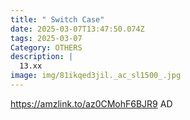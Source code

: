 ```yaml
---
title: " Switch Case"
date: 2025-03-07T13:47:50.074Z
tags: 2025-03-07
Category: OTHERS
description: |
  13.xx
image: img/81ikqed3jil._ac_sl1500_.jpg
---
```

https://amzlink.to/az0CMohF6BJR9
AD